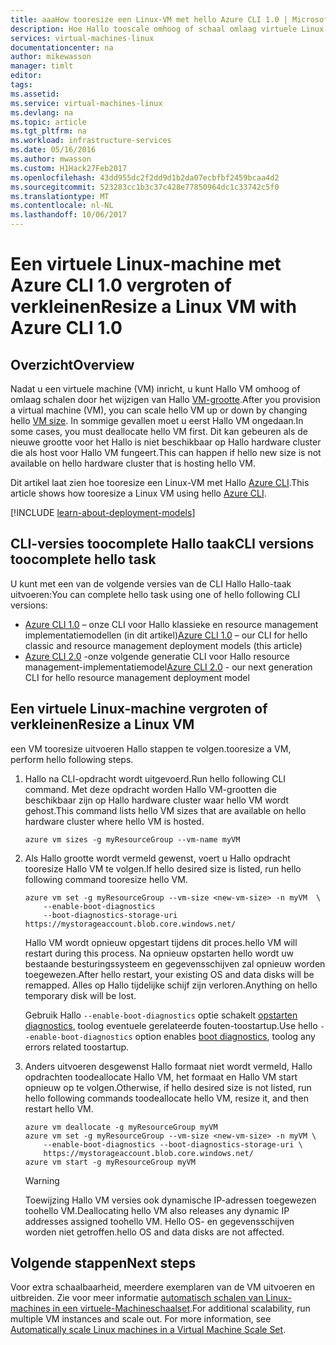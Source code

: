 ```yaml
---
title: aaaHow tooresize een Linux-VM met hello Azure CLI 1.0 | Microsoft Docs
description: Hoe Hallo tooscale omhoog of schaal omlaag virtuele Linux-machine, door het wijzigen van de VM-grootte.
services: virtual-machines-linux
documentationcenter: na
author: mikewasson
manager: timlt
editor: 
tags: 
ms.assetid: 
ms.service: virtual-machines-linux
ms.devlang: na
ms.topic: article
ms.tgt_pltfrm: na
ms.workload: infrastructure-services
ms.date: 05/16/2016
ms.author: mwasson
ms.custom: H1Hack27Feb2017
ms.openlocfilehash: 43dd955dc2f2dd9d1b2da07ecbfbf2459bcaa4d2
ms.sourcegitcommit: 523283cc1b3c37c428e77850964dc1c33742c5f0
ms.translationtype: MT
ms.contentlocale: nl-NL
ms.lasthandoff: 10/06/2017
---
```

# <a name="resize-a-linux-vm-with-azure-cli-10"></a><span data-ttu-id="63991-103">Een virtuele Linux-machine met Azure CLI 1.0 vergroten of verkleinen</span><span class="sxs-lookup"><span data-stu-id="63991-103">Resize a Linux VM with Azure CLI 1.0</span></span>

## <a name="overview"></a><span data-ttu-id="63991-104">Overzicht</span><span class="sxs-lookup"><span data-stu-id="63991-104">Overview</span></span>

<span data-ttu-id="63991-105">Nadat u een virtuele machine (VM) inricht, u kunt Hallo VM omhoog of omlaag schalen door het wijzigen van Hallo [VM-grootte][vm-sizes].</span><span class="sxs-lookup"><span data-stu-id="63991-105">After you provision a virtual machine (VM), you can scale hello VM up or down by changing hello [VM size][vm-sizes].</span></span> <span data-ttu-id="63991-106">In sommige gevallen moet u eerst Hallo VM ongedaan.</span><span class="sxs-lookup"><span data-stu-id="63991-106">In some cases, you must deallocate hello VM first.</span></span> <span data-ttu-id="63991-107">Dit kan gebeuren als de nieuwe grootte voor het Hallo is niet beschikbaar op Hallo hardware cluster die als host voor Hallo VM fungeert.</span><span class="sxs-lookup"><span data-stu-id="63991-107">This can happen if hello new size is not available on hello hardware cluster that is hosting hello VM.</span></span>

<span data-ttu-id="63991-108">Dit artikel laat zien hoe tooresize een Linux-VM met Hallo [Azure CLI][azure-cli].</span><span class="sxs-lookup"><span data-stu-id="63991-108">This article shows how tooresize a Linux VM using hello [Azure CLI][azure-cli].</span></span>

[!INCLUDE [learn-about-deployment-models](../../../includes/learn-about-deployment-models-rm-include.md)]

## <a name="cli-versions-toocomplete-hello-task"></a><span data-ttu-id="63991-109">CLI-versies toocomplete Hallo taak</span><span class="sxs-lookup"><span data-stu-id="63991-109">CLI versions toocomplete hello task</span></span>
<span data-ttu-id="63991-110">U kunt met een van de volgende versies van de CLI Hallo Hallo-taak uitvoeren:</span><span class="sxs-lookup"><span data-stu-id="63991-110">You can complete hello task using one of hello following CLI versions:</span></span>

- <span data-ttu-id="63991-111">[Azure CLI 1.0](#resize-a-linux-vm) – onze CLI voor Hallo klassieke en resource management implementatiemodellen (in dit artikel)</span><span class="sxs-lookup"><span data-stu-id="63991-111">[Azure CLI 1.0](#resize-a-linux-vm) – our CLI for hello classic and resource management deployment models (this article)</span></span>
- <span data-ttu-id="63991-112">[Azure CLI 2.0](change-vm-size.md?toc=%2fazure%2fvirtual-machines%2flinux%2ftoc.json) -onze volgende generatie CLI voor Hallo resource management-implementatiemodel</span><span class="sxs-lookup"><span data-stu-id="63991-112">[Azure CLI 2.0](change-vm-size.md?toc=%2fazure%2fvirtual-machines%2flinux%2ftoc.json) - our next generation CLI for hello resource management deployment model</span></span>


## <a name="resize-a-linux-vm"></a><span data-ttu-id="63991-113">Een virtuele Linux-machine vergroten of verkleinen</span><span class="sxs-lookup"><span data-stu-id="63991-113">Resize a Linux VM</span></span>
<span data-ttu-id="63991-114">een VM tooresize uitvoeren Hallo stappen te volgen.</span><span class="sxs-lookup"><span data-stu-id="63991-114">tooresize a VM, perform hello following steps.</span></span>

1. <span data-ttu-id="63991-115">Hallo na CLI-opdracht wordt uitgevoerd.</span><span class="sxs-lookup"><span data-stu-id="63991-115">Run hello following CLI command.</span></span> <span data-ttu-id="63991-116">Met deze opdracht worden Hallo VM-grootten die beschikbaar zijn op Hallo hardware cluster waar hello VM wordt gehost.</span><span class="sxs-lookup"><span data-stu-id="63991-116">This command lists hello VM sizes that are available on hello hardware cluster where hello VM is hosted.</span></span>
   
    ```azurecli
    azure vm sizes -g myResourceGroup --vm-name myVM
    ```
2. <span data-ttu-id="63991-117">Als Hallo grootte wordt vermeld gewenst, voert u Hallo opdracht tooresize Hallo VM te volgen.</span><span class="sxs-lookup"><span data-stu-id="63991-117">If hello desired size is listed, run hello following command tooresize hello VM.</span></span>
   
    ```azurecli
    azure vm set -g myResourceGroup --vm-size <new-vm-size> -n myVM  \
        --enable-boot-diagnostics
        --boot-diagnostics-storage-uri https://mystorageaccount.blob.core.windows.net/ 
    ```
   
    <span data-ttu-id="63991-118">Hallo VM wordt opnieuw opgestart tijdens dit proces.</span><span class="sxs-lookup"><span data-stu-id="63991-118">hello VM will restart during this process.</span></span> <span data-ttu-id="63991-119">Na opnieuw opstarten hello wordt uw bestaande besturingssysteem en gegevensschijven zal opnieuw worden toegewezen.</span><span class="sxs-lookup"><span data-stu-id="63991-119">After hello restart, your existing OS and data disks will be remapped.</span></span> <span data-ttu-id="63991-120">Alles op Hallo tijdelijke schijf zijn verloren.</span><span class="sxs-lookup"><span data-stu-id="63991-120">Anything on hello temporary disk will be lost.</span></span>
   
    <span data-ttu-id="63991-121">Gebruik Hallo `--enable-boot-diagnostics` optie schakelt [opstarten diagnostics][boot-diagnostics], toolog eventuele gerelateerde fouten-toostartup.</span><span class="sxs-lookup"><span data-stu-id="63991-121">Use hello `--enable-boot-diagnostics` option enables [boot diagnostics][boot-diagnostics], toolog any errors related toostartup.</span></span>
3. <span data-ttu-id="63991-122">Anders uitvoeren desgewenst Hallo formaat niet wordt vermeld, Hallo opdrachten toodeallocate Hallo VM, het formaat en Hallo VM start opnieuw op te volgen.</span><span class="sxs-lookup"><span data-stu-id="63991-122">Otherwise, if hello desired size is not listed, run hello following commands toodeallocate hello VM, resize it, and then restart hello VM.</span></span>
   
    ```azurecli
    azure vm deallocate -g myResourceGroup myVM
    azure vm set -g myResourceGroup --vm-size <new-vm-size> -n myVM \
        --enable-boot-diagnostics --boot-diagnostics-storage-uri \
        https://mystorageaccount.blob.core.windows.net/ 
    azure vm start -g myResourceGroup myVM
    ```
   
   > [!WARNING]
   > <span data-ttu-id="63991-123">Toewijzing Hallo VM versies ook dynamische IP-adressen toegewezen toohello VM.</span><span class="sxs-lookup"><span data-stu-id="63991-123">Deallocating hello VM also releases any dynamic IP addresses assigned toohello VM.</span></span> <span data-ttu-id="63991-124">Hello OS- en gegevensschijven worden niet getroffen.</span><span class="sxs-lookup"><span data-stu-id="63991-124">hello OS and data disks are not affected.</span></span>
   > 
   > 

## <a name="next-steps"></a><span data-ttu-id="63991-125">Volgende stappen</span><span class="sxs-lookup"><span data-stu-id="63991-125">Next steps</span></span>
<span data-ttu-id="63991-126">Voor extra schaalbaarheid, meerdere exemplaren van de VM uitvoeren en uitbreiden. Zie voor meer informatie [automatisch schalen van Linux-machines in een virtuele-Machineschaalset][scale-set].</span><span class="sxs-lookup"><span data-stu-id="63991-126">For additional scalability, run multiple VM instances and scale out. For more information, see [Automatically scale Linux machines in a Virtual Machine Scale Set][scale-set].</span></span> 

<!-- links -->

[azure-cli]:../../cli-install-nodejs.md
[boot-diagnostics]: https://azure.microsoft.com/en-us/blog/boot-diagnostics-for-virtual-machines-v2/
[scale-set]: ../../virtual-machine-scale-sets/virtual-machine-scale-sets-linux-autoscale.md 
[vm-sizes]:sizes.md
